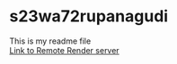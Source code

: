 # s23wa72rupanagudi
This is my readme file <br>
[Link to Remote Render server](https://s23wa72rupanagudi.onrender.com/)
